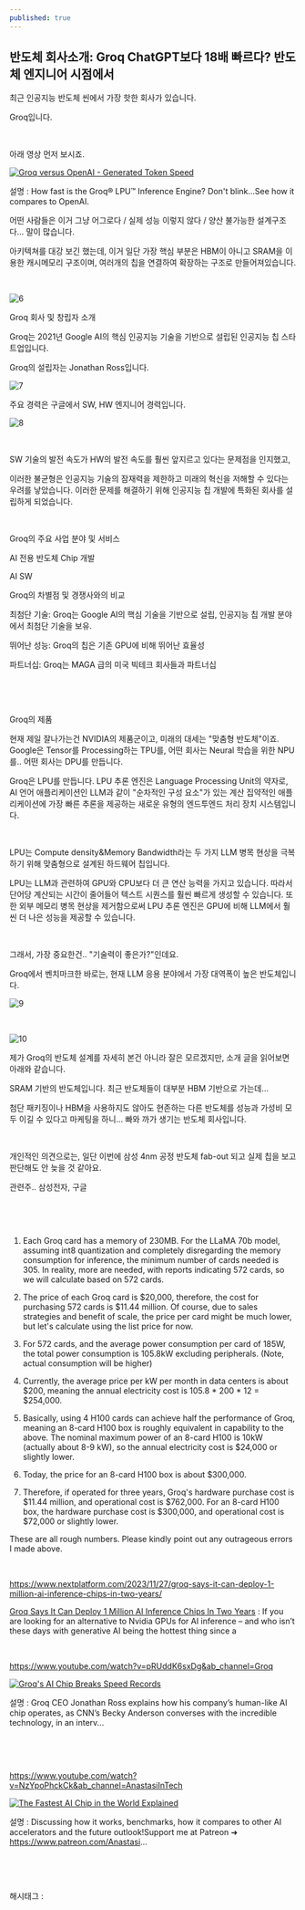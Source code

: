 ```yaml
---
published: true
---
```

## 반도체 회사소개: Groq ChatGPT보다 18배 빠르다? 반도체 엔지니어 시점에서

최근 인공지능 반도체 씬에서 가장 핫한 회사가 있습니다.

Groq입니다.

​

아래 영상 먼저 보시죠.

[![Groq versus OpenAI - Generated Token Speed](https://i.ytimg.com/vi/3GqXzgcUW48/hqdefault.jpg)](https://www.youtube.com/watch?v=3GqXzgcUW48&ab_channel=Groq)

설명 : How fast is the Groq® LPU™ Inference Engine? Don't blink...See how it compares to OpenAI.

어떤 사람들은 이거 그냥 어그로다 / 실제 성능 이렇지 않다 / 양산 불가능한 설계구조다... 말이 많습니다.

아키텍쳐를 대강 보긴 했는데, 이거 일단 가장 핵심 부분은 HBM이 아니고 SRAM을 이용한 캐시메모리 구조이며, 여러개의 칩을 연결하여 확장하는 구조로 만들어져있습니다.

​

![6](/assets/img/223371306056/6.png)

Groq 회사 및 창립자 소개

Groq는 2021년 Google AI의 핵심 인공지능 기술을 기반으로 설립된 인공지능 칩 스타트업입니다.

Groq의 설립자는 Jonathan Ross입니다.

![7](/assets/img/223371306056/7.png)

주요 경력은 구글에서 SW, HW 엔지니어 경력입니다.

![8](/assets/img/223371306056/8.png)

​

SW 기술의 발전 속도가 HW의 발전 속도를 훨씬 앞지르고 있다는 문제점을 인지했고,

이러한 불균형은 인공지능 기술의 잠재력을 제한하고 미래의 혁신을 저해할 수 있다는 우려를 낳았습니다. 이러한 문제를 해결하기 위해 인공지능 칩 개발에 특화된 회사를 설립하게 되었습니다.

​

Groq의 주요 사업 분야 및 서비스

AI 전용 반도체 Chip 개발

AI SW

Groq의 차별점 및 경쟁사와의 비교

최첨단 기술: Groq는 Google AI의 핵심 기술을 기반으로 설립, 인공지능 칩 개발 분야에서 최첨단 기술을 보유.

뛰어난 성능: Groq의 칩은 기존 GPU에 비해 뛰어난 효율성

파트너십: Groq는 MAGA 급의 미국 빅테크 회사들과 파트너십

​

​

Groq의 제품

현재 제일 잘나가는건 NVIDIA의 제품군이고, 미래의 대세는 "맞춤형 반도체"이죠. Google은 Tensor를 Processing하는 TPU를, 어떤 회사는 Neural 학습을 위한 NPU를.. 어떤 회사는 DPU를 만듭니다.

Groq은 LPU를 만듭니다. LPU 추론 엔진은 Language Processing Unit의 약자로, AI 언어 애플리케이션인 LLM과 같이 "순차적인 구성 요소"가 있는 계산 집약적인 애플리케이션에 가장 빠른 추론을 제공하는 새로운 유형의 엔드투엔드 처리 장치 시스템입니다.

​

LPU는 Compute density&Memory Bandwidth라는 두 가지 LLM 병목 현상을 극복하기 위해 맞춤형으로 설계된 하드웨어 칩입니다.

LPU는 LLM과 관련하여 GPU와 CPU보다 더 큰 연산 능력을 가지고 있습니다. 따라서 단어당 계산되는 시간이 줄어들어 텍스트 시퀀스를 훨씬 빠르게 생성할 수 있습니다. 또한 외부 메모리 병목 현상을 제거함으로써 LPU 추론 엔진은 GPU에 비해 LLM에서 훨씬 더 나은 성능을 제공할 수 있습니다.

​

그래서, 가장 중요한건.. "기술력이 좋은가?"인데요.

Groq에서 벤치마크한 바로는, 현재 LLM 응용 분야에서 가장 대역폭이 높은 반도체입니다.

![9](/assets/img/223371306056/9.png)

​

![10](/assets/img/223371306056/10.png)

제가 Groq의 반도체 설계를 자세히 본건 아니라 잘은 모르겠지만, 소개 글을 읽어보면 아래와 같습니다.

SRAM 기반의 반도체입니다. 최근 반도체들이 대부분 HBM 기반으로 가는데...

첨단 패키징이나 HBM을 사용하지도 않아도 현존하는 다른 반도체를 성능과 가성비 모두 이길 수 있다고 마케팅을 하니... 빠와 까가 생기는 반도체 회사입니다.

​

개인적인 의견으로는, 일단 이번에 삼성 4nm 공정 반도체 fab-out 되고 실제 칩을 보고 판단해도 안 늦을 것 같아요.

관련주.. 삼성전자, 구글

​

​

1. Each Groq card has a memory of 230MB. For the LLaMA 70b model, assuming int8 quantization and completely disregarding the memory consumption for inference, the minimum number of cards needed is 305. In reality, more are needed, with reports indicating 572 cards, so we will calculate based on 572 cards.

2. The price of each Groq card is $20,000, therefore, the cost for purchasing 572 cards is $11.44 million. Of course, due to sales strategies and benefit of scale, the price per card might be much lower, but let's calculate using the list price for now.

3. For 572 cards, and the average power consumption per card of 185W, the total power consumption is 105.8kW excluding peripherals. (Note, actual consumption will be higher)

4. Currently, the average price per kW per month in data centers is about $200, meaning the annual electricity cost is 105.8 * 200 * 12 = $254,000.

5. Basically, using 4 H100 cards can achieve half the performance of Groq, meaning an 8-card H100 box is roughly equivalent in capability to the above. The nominal maximum power of an 8-card H100 is 10kW (actually about 8-9 kW), so the annual electricity cost is $24,000 or slightly lower.

6. Today, the price for an 8-card H100 box is about $300,000.

7. Therefore, if operated for three years, Groq's hardware purchase cost is $11.44 million, and operational cost is $762,000. For an 8-card H100 box, the hardware purchase cost is $300,000, and operational cost is $72,000 or slightly lower.

These are all rough numbers. Please kindly point out any outrageous errors I made above.

​

https://www.nextplatform.com/2023/11/27/groq-says-it-can-deploy-1-million-ai-inference-chips-in-two-years/

[Groq Says It Can Deploy 1 Million AI Inference Chips In Two Years](https://www.nextplatform.com/2023/11/27/groq-says-it-can-deploy-1-million-ai-inference-chips-in-two-years/) : If you are looking for an alternative to Nvidia GPUs for AI inference – and who isn’t these days with generative AI being the hottest thing since a

​

https://www.youtube.com/watch?v=pRUddK6sxDg&ab_channel=Groq

[![Groq's AI Chip Breaks Speed Records](https://i.ytimg.com/vi/pRUddK6sxDg/hqdefault.jpg)](https://www.youtube.com/watch?v=pRUddK6sxDg&ab_channel=Groq)

설명 : Groq CEO Jonathan Ross explains how his company’s human-like AI chip operates, as CNN’s Becky Anderson converses with the incredible technology, in an interv...

​

​

https://www.youtube.com/watch?v=NzYpoPhckCk&ab_channel=AnastasiInTech

[![The Fastest AI Chip in the World Explained](https://i.ytimg.com/vi/NzYpoPhckCk/hqdefault.jpg)](https://www.youtube.com/watch?v=NzYpoPhckCk&ab_channel=AnastasiInTech)

설명 : Discussing how it works, benchmarks, how it compares to other AI accelerators and the future outlook!Support me at Patreon ➜ https://www.patreon.com/Anastasi...

​

​

 해시태그 : 